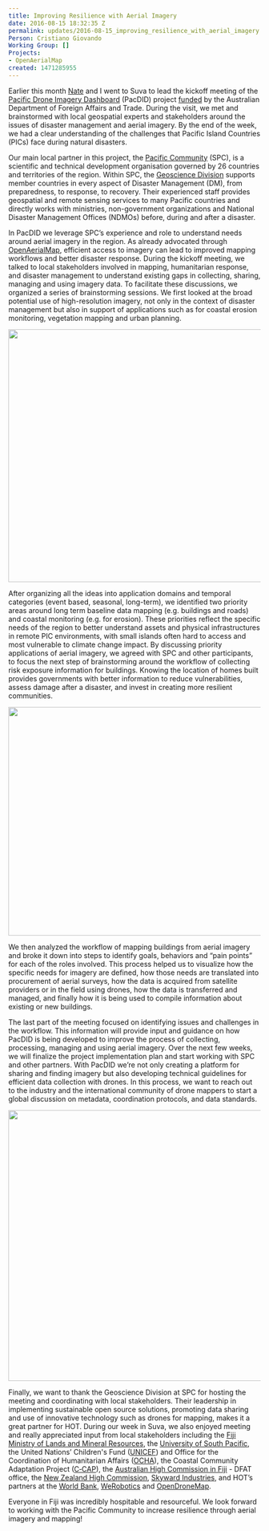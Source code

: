 ```yaml
---
title: Improving Resilience with Aerial Imagery
date: 2016-08-15 18:32:35 Z
permalink: updates/2016-08-15_improving_resilience_with_aerial_imagery
Person: Cristiano Giovando
Working Group: []
Projects:
- OpenAerialMap
created: 1471285955
---
```


<p>Earlier this month <a href="https://twitter.com/nas_smith" target="_blank">Nate</a> and I went to Suva to lead the kickoff meeting of the <a href="https://hotosm.org/updates/2016-07-20_hot_launches_new_pacdid_drone_imagery_project" target="_blank">Pacific Drone Imagery Dashboard</a> (PacDID) project <a href="http://pacifichumanitarianchallenge.org/announcing-the-winners-of-the-pacific-humanitarian-challenge/" target="_blank">funded</a> by the Australian Department of Foreign Affairs and Trade. During the visit, we met and brainstormed with local geospatial experts and stakeholders around the issues of disaster management and aerial imagery. By the end of the week, we had a clear understanding of the challenges that Pacific Island Countries (PICs) face during natural disasters.</p><p><!--break--></p><p>Our main local partner in this project, the <a href="http://www.spc.int/" target="_blank">Pacific Community</a> (SPC), is a scientific and technical development organisation governed by 26 countries and territories of the region. Within SPC, the <a href="http://gsd.spc.int/" target="_blank">Geoscience Division</a> supports member countries in every aspect of Disaster Management (DM), from preparedness, to response, to recovery. Their experienced staff provides geospatial and remote sensing services to many Pacific countries and directly works with ministries, non-government organizations and National Disaster Management Offices (NDMOs) before, during and after a disaster.</p><p>In PacDID we leverage SPC’s experience and role to understand needs around aerial imagery in the region. As already advocated through <a href="http://openaerialmap.org/" target="_blank">OpenAerialMap</a>, efficient access to imagery can lead to improved mapping workflows and better disaster response. During the kickoff meeting, we talked to local stakeholders involved in mapping, humanitarian response, and disaster management to understand existing gaps in collecting, sharing, managing and using imagery data. To facilitate these discussions, we organized a series of brainstorming sessions. We first looked at the broad potential use of high-resolution imagery, not only in the context of disaster management but also in support of applications such as for coastal erosion monitoring, vegetation mapping and urban planning.</p><p><img src="/sites/default/files/Fiji-Meeting.jpg" alt="" width="1024" height="504"></p><p>After organizing all the ideas into application domains and temporal categories (event based, seasonal, long-term), we identified two priority areas around long term baseline data mapping (e.g. buildings and roads) and coastal monitoring (e.g. for erosion). These priorities reflect the specific needs of the region to better understand assets and physical infrastructures in remote PIC environments, with small islands often hard to access and most vulnerable to climate change impact. By discussing priority applications of aerial imagery, we agreed with SPC and other participants, to focus the next step of brainstorming around the workflow of collecting risk exposure information for buildings. Knowing the location of homes built provides governments with better information to reduce vulnerabilities, assess damage after a disaster, and invest in creating more resilient communities.</p><p><img src="/sites/default/files/Fiji-Board.jpg" alt="" width="1024" height="456"></p><p>We then analyzed the workflow of mapping buildings from aerial imagery and broke it down into steps to identify goals, behaviors and “pain points” for each of the roles involved. This process helped us to visualize how the specific needs for imagery are defined, how those needs are translated into procurement of aerial surveys, how the data is acquired from satellite providers or in the field using drones, how the data is transferred and managed, and finally how it is being used to compile information about existing or new buildings.</p><p>The last part of the meeting focused on identifying issues and challenges in the workflow. This information will provide input and guidance on how PacDID is being developed to improve the process of collecting, processing, managing and using aerial imagery. Over the next few weeks, we will finalize the project implementation plan and start working with SPC and other partners. With PacDID we’re not only creating a platform for sharing and finding imagery but also developing technical guidelines for efficient data collection with drones. In this process, we want to reach out to the industry and the international community of drone mappers to start a global discussion on metadata, coordination protocols, and data standards.</p><p><img src="/sites/default/files/Fiji-Aerial.jpg" alt="" width="1024" height="540"></p><p>Finally, we want to thank the Geoscience Division at SPC for hosting the meeting and coordinating with local stakeholders. Their leadership in implementing sustainable open source solutions, promoting data sharing and use of innovative technology such as drones for mapping, makes it a great partner for HOT. During our week in Suva, we also enjoyed meeting and really appreciated input from local stakeholders including the <a href="http://www.lands.gov.fj/" target="_blank">Fiji Ministry of Lands and Mineral Resources</a>, the <a href="https://www.usp.ac.fj/" target="_blank">University of South Pacific</a>, the United Nations’ Children's Fund (<a href="http://www.unicef.org/pacificislands/">UNICEF</a>) and Office for the Coordination of Humanitarian Affairs (<a href="http://www.unocha.org/rop" target="_blank">OCHA</a>), the Coastal Community Adaptation Project (<a href="http://pace.usp.ac.fj/usaid/CCAP.aspx" target="_blank">C‑CAP</a>), the <a href="http://fiji.embassy.gov.au/" target="_blank">Australian High Commission in Fiji</a> - DFAT office, the <a href="https://www.mfat.govt.nz/en/countries-and-regions/pacific/fiji/new-zealand-high-commission/" target="_blank">New Zealand High Commission</a>, <a href="http://skywardindustries.com/" target="_blank">Skyward Industries</a>, and HOT’s partners at the <a href="https://www.gfdrr.org/innovation-lab" target="_blank">World Bank</a>, <a href="http://werobotics.org/" target="_blank">WeRobotics</a> and <a href="http://opendronemap.github.io/odm/">OpenDroneMap</a>.</p><p>Everyone in Fiji was incredibly hospitable and resourceful. We look forward to working with the Pacific Community to increase resilience through aerial imagery and mapping!</p>
